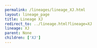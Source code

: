 ```yaml
---
permalink: /lineages/lineage_XJ.html
layout: lineage_page
title: Lineage XJ
redirect_to: ../lineage.html?lineage=XJ
lineage: XJ
parent: None
children: ['XJ']
---
```

